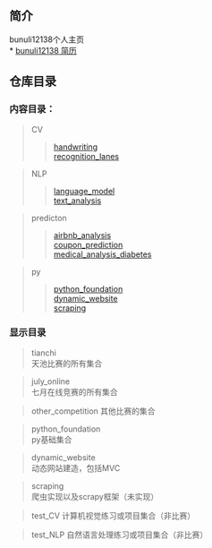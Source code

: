 ## 简介
bunuli12138个人主页   
\* [bunuli12138 简历](https://github.com/bunuli12138/bunuli12138.CV)

## 仓库目录
### 内容目录：
>CV            
>> [handwriting]()        
>> [recognition_lanes]()           

>NLP         
>> [language_model]()          
>> [text_analysis]()             

>predicton           
>> [airbnb_analysis]()            
>> [coupon_prediction]()             
>> [medical_analysis_diabetes]()             

> py       
>> [python_foundation]()              
>> [dynamic_website]()          
>> [scraping]()           

### 显示目录
>tianchi            
天池比赛的所有集合       

>july_online         
七月在线竞赛的所有集合

> other_competition
其他比赛的集合

> python_foundation       
py基础集合

> dynamic_website          
动态网站建造，包括MVC

> scraping   
爬虫实现以及scrapy框架（未实现）

> test_CV
计算机视觉练习或项目集合（非比赛）

> test_NLP
自然语言处理练习或项目集合（非比赛）
